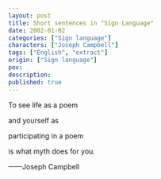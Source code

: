 ```yaml
---
layout: post
title: Short sentences in "Sign Language"
date: 2002-01-02
categories: ["Sign language"]
characters: ["Joseph Campbell"]
tags: ["English", "extract"]
origin: ["Sign language"]
pov: 
description: 
published: true
---
```


To see life as a poem

and yourself as

participating in a poem

is what myth does for you.

——Joseph Campbell
